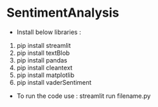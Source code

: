 ﻿# SentimentAnalysis  
 
- Install below libraries :  
1. pip install streamlit  
2. pip install textBlob  
3. pip install pandas  
4. pip install cleantext  
5. pip install matplotlib
6. pip install vaderSentiment

- To run the code use : streamlit run filename.py  
